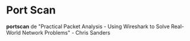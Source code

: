 Port Scan
=========
**portscan** de "Practical Packet Analysis - Using Wireshark to Solve Real-World Network Problems" - Chris Sanders


